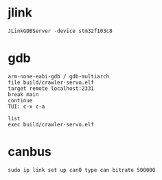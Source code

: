 # jlink
`JLinkGDBServer -device stm32f103c8`

# gdb
```
arm-none-eabi-gdb / gdb-multiarch
file build/crawler-servo.elf
target remote localhost:2331
break main
continue
TUI: c-x c-a

list
exec build/crawler-servo.elf
```

# canbus
`sudo ip link set up can0 type can bitrate 500000`
